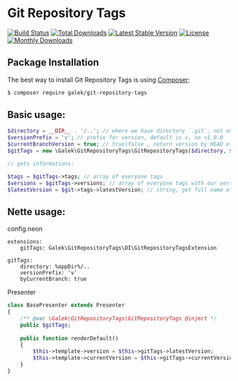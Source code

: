# Git Repository Tags

[![Build Status](https://travis-ci.org/JanGalek/GitRepositoryTags.svg?branch=master)](https://travis-ci.org/JanGalek/GitRepositoryTags)
[![Total Downloads](https://poser.pugx.org/galek/git-repository-tags/downloads)](https://packagist.org/packages/galek/git-repository-tags)
[![Latest Stable Version](https://poser.pugx.org/galek/git-repository-tags/v/stable)](https://packagist.org/packages/galek/git-repository-tags)
[![License](https://poser.pugx.org/galek/git-repository-tags/license)](https://packagist.org/packages/galek/git-repository-tags)
[![Monthly Downloads](https://poser.pugx.org/galek/git-repository-tags/d/monthly)](https://packagist.org/packages/galek/git-repository-tags)

Package Installation
--------------------

The best way to install Git Repository Tags is using [Composer](http://getcomposer.org/):

```sh
$ composer require galek/git-repository-tags
```

Basic usage:
----------

```php
$directory = __DIR__ . '/..'; // where we have directory `.git`, not end with `/` or `\`
$versionPrefix = 'v'; // prefix for version, default is v, so v1.0.0
$currentBranchVersion = true; // true|false , return version by HEAD of branch
$gitTags = new \Galek\GitRepositoryTags\GitRepositoryTags($directory, $versionPrefix, $currentBranchVersion);

// gets informations:

$tags = $gitTags->tags; // array of everyone tags
$versions = $gitTags->versions; // array of everyone tags with our version prefix
$latestVersion = $git->tags->latestVersion; // string, get full name of latest version
```

Nette usage:
------------

config.neon
```neon
extensions: 
    gitTags: Galek\GitRepositoryTags\DI\GitRepositoryTagsExtension

gitTags:
	directory: %appDir%/..
	versionPrefix: 'v'
	byCurrentBranch: true
```

Presenter
```php
class BasePresenter extends Presenter
{
    /** @var \Galek\GitRepositoryTags\GitRepositoryTags @inject */
    public $gitTags;
    
    public function renderDefault()
    {
        $this->template->version = $this->gitTags->latestVersion;
        $this->template->currentVersion = $this->gitTags->currentVersion;
    }
}

```
